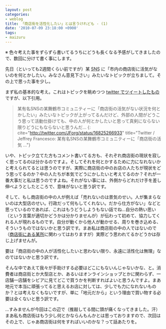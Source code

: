 ```yaml
---
layout: post
categories:
- weblog
title: 「商店街を活性化したい」とは言うけれども - (1)
date: '2010-07-09 23:18:00 +0900'
tags:
- maizuru
---
```

※ 色々考えた事をずらずら書いてるうちにどうも長くなる予感がしてきましたので、数回に分けて書く事にします。

先日（といっても2週間くらい前ですが）某 <abbr title="Social Networking Service">SNS</abbr> に「市内の商店街に活気がないのを何とかしたい。みなさん意見下さい」みたいなトピックが立ちまして。その上で思った事を少し。

<!-- more -->

まず私の基本的な考え。これはトピックを眺めつつ [twitter でツイートしたもの][1]ですが、以下引用。

> 某有名SNSの某舞鶴市コミュニティーに「商店街の活気がない状況を何とかしたい」みたいなトピックが上がってるんだけど、外部の人間がどうこう思って活動仕掛けても、中の人が何とかしたいと思って真剣にならない限りどうにもならないと思うんだ…
{: cite="http://twitter.com/JForg/status/16825266933" title="Twitter / Jeffrey Francesco: 某有名SNSの某舞鶴市コミュニティーに「商店街の活気 ..."}

いや、トピック立てた方もコメント書いてる方も、それぞれ商店街の現状を寂しく思ってるのは分かるのですよ。そしてそれを何とかするために力になれないかと考えられてるとは思うのですが、実際に商店街の中のお店の人たちが現状をどう思ってるのか？中の人たちが本気でどうにかしたいと考えてるのか？それが一番大事だと私は思うのですよね。それがない事には、外側からどれだけ手を差し伸べようとしたところで、意味がないと思う訳です。

そして、もし商店街の中の人が例えば「売れないのは景気のせい。人が集まらないのは大型店のせい。行政だって何もしてくれない。だから仕方がない」などと思っているのであれば、これはもうどうしようもない話でね…自分の熱い思い（という言葉が適切かどうかは分かりませんが）が伝わって初めて、協力してくれる人が現れるものです。自分が動くから他人が動かせる、周りを巻き込める、そういうものではないかと思う訳です。まあ私は商店街の中の人ではないので（[商店街にある某所][2]に関わってはおりますが）実際どう思われてるかどうかは存じ上げませんが。

要は「商店街の中の人が活性化したいと思わない限り、永遠に活性化は無理」なのではないかと思う訳です。

そんな中であえて我々が手助けする必要はどこにもないんじゃないかな、と。消費者は商店街とか大型店とか、あるいはオンラインショップとかに関わらず、一店舗一店舗をシビアに見てどこで買うかを判断すればよいと思うんですよ。まあ地元で本当に頑張ってると思えるお店に対しては、少しでも力になれないものか？とは考えなくもないですが、単に「地元だから」という理由で買い物する必要は全くないと思う訳です。

…すみませんが今回はこの辺で（推敲してる間に頭が痛くなってきました。汗）まあ私も商店街はもう少し何とかならんもんかとは思っておりますので、次回はその上で、じゃあ商店街は何をすればいいのかな？って話あたりを。



[1]: http://twitter.com/JForg/status/16825266933
[2]: http://mch.maizuru.info/
